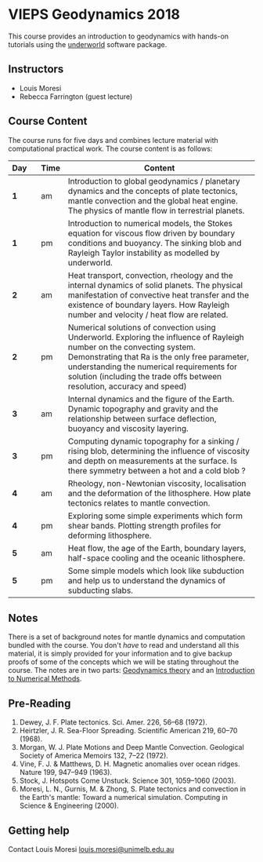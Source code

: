 # VIEPS Geodynamics 2018


This course provides an introduction to geodynamics with hands-on tutorials using the
[underworld](http://www.underworldcode.org) software package.

## Instructors

  * Louis Moresi
  * Rebecca Farrington (guest lecture)

## Course Content

The course runs for five days and combines lecture material with computational practical work. The course content is as follows:


   Day&nbsp;&nbsp;&nbsp;     | Time     | Content
  -------- | -------  | -------
**1** | am    | Introduction to global geodynamics / planetary dynamics and the concepts of plate tectonics, mantle convection and the global heat engine. The physics of mantle flow in terrestrial planets.
**1** | pm  | Introduction to numerical models, the Stokes equation for viscous flow driven by boundary conditions and buoyancy. The sinking blob and Rayleigh Taylor instability as modelled by underworld.
**2** | am    | Heat transport, convection, rheology and the internal dynamics of solid planets. The physical manifestation of convective heat transfer and the existence of boundary layers. How Rayleigh number and velocity / heat flow are related.
**2** | pm  | Numerical solutions of convection using Underworld. Exploring the influence of Rayleigh number on the convecting system. Demonstrating that Ra is the only free parameter, understanding the numerical requirements for solution (including the trade offs between resolution, accuracy and speed)
**3** | am    | Internal dynamics and the figure of the Earth. Dynamic topography and gravity and the relationship between surface deflection, buoyancy and viscosity layering.
**3** | pm  | Computing dynamic topography for a sinking / rising blob, determining the influence of viscosity and depth on measurements at the surface. Is there symmetry between a hot and a cold blob ?
**4** | am   | Rheology, non-Newtonian viscosity, localisation and the deformation of the lithosphere. How plate tectonics relates to mantle convection.
**4** | pm  | Exploring some simple experiments which form shear bands. Plotting strength profiles for deforming lithosphere.
**5** | am    | Heat flow, the age of the Earth, boundary layers, half-space cooling and the oceanic lithosphere.
**5** | pm  | Some simple models which look like subduction and help us to understand the dynamics of subducting slabs.


## Notes

There is a set of background notes for mantle dynamics and computation bundled with the course. You don't _have_ to read and understand all this material, it is simply provided for your information and to give backup proofs of some of the concepts which we will be stating throughout the course. The notes are in two parts: [Geodynamics theory](./ComputationalGeodynamics/TheoreticalBackground/index.md) and an [Introduction to Numerical Methods](./ComputationalGeodynamics/NumericalMethodsPrimer/index.md).

## Pre-Reading


   1.	Dewey, J. F. Plate tectonics. Sci. Amer. 226, 56–68 (1972).
   1.	Heirtzler, J. R. Sea-Floor Spreading. Scientific American 219, 60–70 (1968).
   1.	Morgan, W. J. Plate Motions and Deep Mantle Convection. Geological Society of America Memoirs 132, 7–22 (1972).
   1.	Vine, F. J. & Matthews, D. H. Magnetic anomalies over ocean ridges. Nature 199, 947–949 (1963).
   1.	Stock, J. Hotspots Come Unstuck. Science 301, 1059–1060 (2003).
   1.	Moresi, L. N., Gurnis, M. & Zhong, S. Plate tectonics and convection in the Earth's mantle: Toward a numerical simulation. Computing in Science & Engineering (2000).

## Getting help

Contact Louis Moresi [louis.moresi@unimelb.edu.au](mailto:louis.moresi@unimelb.edu.au)
